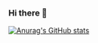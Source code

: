 ### Hi there 👋

[![Anurag's GitHub stats](https://github-readme-stats.vercel.app/api?username=rockadev)](https://github.com/anuraghazra/github-readme-stats)
